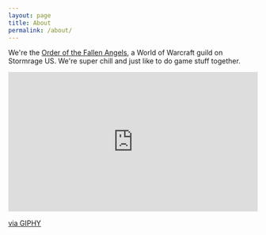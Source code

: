 ```yaml
---
layout: page
title: About
permalink: /about/
---
```


We're the [Order of the Fallen Angels][Guild Armory], a World of Warcraft guild on Stormrage US. We're super chill and just like to do game stuff together.

<div style="width:100%;height:0;padding-bottom:56%;position:relative;">
    <iframe src="https://giphy.com/embed/3o6ZsYxCTS6JXoTug0" width="100%" height="100%" style="position:absolute" frameBorder="0" class="giphy-embed" allowFullScreen></iframe>
</div>
<p><a href="https://giphy.com/gifs/southparkgifs-3o6ZsYxCTS6JXoTug0">via GIPHY</a></p>

[Guild Armory]: https://worldofwarcraft.com/en-us/guild/us/stormrage/order-of-fallen-angels